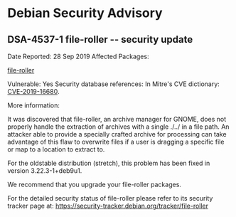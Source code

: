 
Debian Security Advisory
========================


DSA-4537-1 file-roller -- security update
-----------------------------------------



Date Reported:
28 Sep 2019
Affected Packages:

[file-roller](https://packages.debian.org/src:file-roller)

Vulnerable:
Yes
Security database references:
In Mitre's CVE dictionary: [CVE-2019-16680](https://security-tracker.debian.org/tracker/CVE-2019-16680).  

More information:

It was discovered that file-roller, an archive manager for GNOME, does
not properly handle the extraction of archives with a single ./../ in a
file path. An attacker able to provide a specially crafted archive for
processing can take advantage of this flaw to overwrite files if a user
is dragging a specific file or map to a location to extract to.


For the oldstable distribution (stretch), this problem has been fixed
in version 3.22.3-1+deb9u1.


We recommend that you upgrade your file-roller packages.


For the detailed security status of file-roller please refer to its
security tracker page at:
<https://security-tracker.debian.org/tracker/file-roller>





